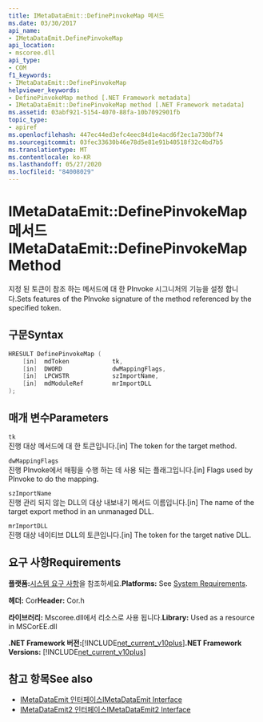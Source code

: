 ```yaml
---
title: IMetaDataEmit::DefinePinvokeMap 메서드
ms.date: 03/30/2017
api_name:
- IMetaDataEmit.DefinePinvokeMap
api_location:
- mscoree.dll
api_type:
- COM
f1_keywords:
- IMetaDataEmit::DefinePinvokeMap
helpviewer_keywords:
- DefinePinvokeMap method [.NET Framework metadata]
- IMetaDataEmit::DefinePinvokeMap method [.NET Framework metadata]
ms.assetid: 03abf921-5154-4070-88fa-10b7092901fb
topic_type:
- apiref
ms.openlocfilehash: 447ec44ed3efc4eec84d1e4acd6f2ec1a730bf74
ms.sourcegitcommit: 03fec33630b46e78d5e81e91b40518f32c4bd7b5
ms.translationtype: MT
ms.contentlocale: ko-KR
ms.lasthandoff: 05/27/2020
ms.locfileid: "84008029"
---
```

# <a name="imetadataemitdefinepinvokemap-method"></a><span data-ttu-id="bb012-102">IMetaDataEmit::DefinePinvokeMap 메서드</span><span class="sxs-lookup"><span data-stu-id="bb012-102">IMetaDataEmit::DefinePinvokeMap Method</span></span>
<span data-ttu-id="bb012-103">지정 된 토큰이 참조 하는 메서드에 대 한 PInvoke 시그니처의 기능을 설정 합니다.</span><span class="sxs-lookup"><span data-stu-id="bb012-103">Sets features of the PInvoke signature of the method referenced by the specified token.</span></span>  
  
## <a name="syntax"></a><span data-ttu-id="bb012-104">구문</span><span class="sxs-lookup"><span data-stu-id="bb012-104">Syntax</span></span>  
  
```cpp  
HRESULT DefinePinvokeMap (
    [in]  mdToken            tk,
    [in]  DWORD              dwMappingFlags,
    [in]  LPCWSTR            szImportName,
    [in]  mdModuleRef        mrImportDLL
);  
```  
  
## <a name="parameters"></a><span data-ttu-id="bb012-105">매개 변수</span><span class="sxs-lookup"><span data-stu-id="bb012-105">Parameters</span></span>  
 `tk`  
 <span data-ttu-id="bb012-106">진행 대상 메서드에 대 한 토큰입니다.</span><span class="sxs-lookup"><span data-stu-id="bb012-106">[in] The token for the target method.</span></span>  
  
 `dwMappingFlags`  
 <span data-ttu-id="bb012-107">진행 PInvoke에서 매핑을 수행 하는 데 사용 되는 플래그입니다.</span><span class="sxs-lookup"><span data-stu-id="bb012-107">[in] Flags used by PInvoke to do the mapping.</span></span>  
  
 `szImportName`  
 <span data-ttu-id="bb012-108">진행 관리 되지 않는 DLL의 대상 내보내기 메서드 이름입니다.</span><span class="sxs-lookup"><span data-stu-id="bb012-108">[in] The name of the target export method in an unmanaged DLL.</span></span>  
  
 `mrImportDLL`  
 <span data-ttu-id="bb012-109">진행 대상 네이티브 DLL의 토큰입니다.</span><span class="sxs-lookup"><span data-stu-id="bb012-109">[in] The token for the target native DLL.</span></span>  
  
## <a name="requirements"></a><span data-ttu-id="bb012-110">요구 사항</span><span class="sxs-lookup"><span data-stu-id="bb012-110">Requirements</span></span>  
 <span data-ttu-id="bb012-111">**플랫폼:**[시스템 요구 사항](../../get-started/system-requirements.md)을 참조하세요.</span><span class="sxs-lookup"><span data-stu-id="bb012-111">**Platforms:** See [System Requirements](../../get-started/system-requirements.md).</span></span>  
  
 <span data-ttu-id="bb012-112">**헤더:** Cor</span><span class="sxs-lookup"><span data-stu-id="bb012-112">**Header:** Cor.h</span></span>  
  
 <span data-ttu-id="bb012-113">**라이브러리:** Mscoree.dll에서 리소스로 사용 됩니다.</span><span class="sxs-lookup"><span data-stu-id="bb012-113">**Library:** Used as a resource in MSCorEE.dll</span></span>  
  
 <span data-ttu-id="bb012-114">**.NET Framework 버전:**[!INCLUDE[net_current_v10plus](../../../../includes/net-current-v10plus-md.md)]</span><span class="sxs-lookup"><span data-stu-id="bb012-114">**.NET Framework Versions:** [!INCLUDE[net_current_v10plus](../../../../includes/net-current-v10plus-md.md)]</span></span>  
  
## <a name="see-also"></a><span data-ttu-id="bb012-115">참고 항목</span><span class="sxs-lookup"><span data-stu-id="bb012-115">See also</span></span>

- [<span data-ttu-id="bb012-116">IMetaDataEmit 인터페이스</span><span class="sxs-lookup"><span data-stu-id="bb012-116">IMetaDataEmit Interface</span></span>](imetadataemit-interface.md)
- [<span data-ttu-id="bb012-117">IMetaDataEmit2 인터페이스</span><span class="sxs-lookup"><span data-stu-id="bb012-117">IMetaDataEmit2 Interface</span></span>](imetadataemit2-interface.md)

